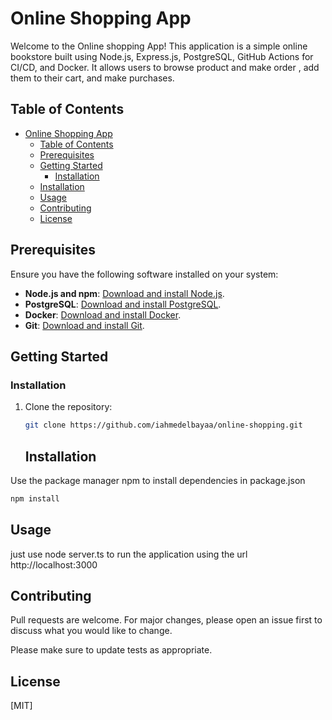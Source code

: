 # Online Shopping App

Welcome to the Online shopping App! This application is a simple online bookstore built using Node.js, Express.js, PostgreSQL, GitHub Actions for CI/CD, and Docker. It allows users to browse product and make order , add them to their cart, and make purchases.

## Table of Contents

- [Online Shopping App](#online-shopping-app)
  - [Table of Contents](#table-of-contents)
  - [Prerequisites](#prerequisites)
  - [Getting Started](#getting-started)
    - [Installation](#installation)
  - [Installation](#installation-1)
  - [Usage](#usage)
  - [Contributing](#contributing)
  - [License](#license)

## Prerequisites

Ensure you have the following software installed on your system:

- **Node.js and npm**: [Download and install Node.js](https://nodejs.org/).
- **PostgreSQL**: [Download and install PostgreSQL](https://www.postgresql.org/).
- **Docker**: [Download and install Docker](https://www.docker.com/).
- **Git**: [Download and install Git](https://git-scm.com/).

## Getting Started

### Installation

1. Clone the repository:

   ```bash
   git clone https://github.com/iahmedelbayaa/online-shopping.git
   ```

   ## Installation

Use the package manager npm to install dependencies in package.json 
```bash
npm install
```

## Usage

just use node server.ts to run the application using the url http://localhost:3000

## Contributing
Pull requests are welcome. For major changes, please open an issue first to discuss what you would like to change.

Please make sure to update tests as appropriate.

## License
[MIT]
